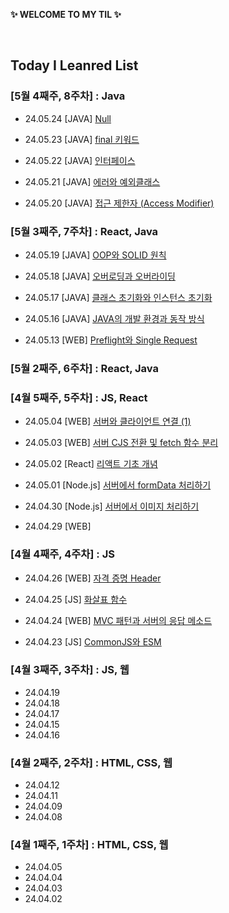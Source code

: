 **✨ WELCOME TO MY TIL ✨**

<br/>

## Today I Leanred List

### [5월 4째주, 8주차] : Java

- 24.05.24 [JAVA] [Null](https://github.com/yoouung/TIL-KCS/blob/main/May/2024-05-24.md)

- 24.05.23 [JAVA] [final 키워드](https://github.com/yoouung/TIL-KCS/blob/main/May/2024-05-23.md)

- 24.05.22 [JAVA] [인터페이스](https://github.com/yoouung/TIL-KCS/blob/main/May/2024-05-22.md)

- 24.05.21 [JAVA] [에러와 예외클래스](https://github.com/yoouung/TIL-KCS/blob/main/May/2024-05-21.md)

- 24.05.20 [JAVA] [접근 제한자 (Access Modifier)](https://github.com/yoouung/TIL-KCS/blob/main/May/2024-05-20.md)

### [5월 3째주, 7주차] : React, Java

- 24.05.19 [JAVA] [OOP와 SOLID 원칙](https://github.com/yoouung/TIL-KCS/blob/main/May/2024-05-19.md)

- 24.05.18 [JAVA] [오버로딩과 오버라이딩](https://github.com/yoouung/TIL-KCS/blob/main/May/2024-05-18.md)

- 24.05.17 [JAVA] [클래스 초기화와 인스턴스 초기화](https://github.com/yoouung/TIL-KCS/blob/main/May/2024-05-17.md)

- 24.05.16 [JAVA] [JAVA의 개발 환경과 동작 방식](https://github.com/yoouung/TIL-KCS/blob/main/May/2024-05-16.md)

- 24.05.13 [WEB] [Preflight와 Single Request](https://github.com/yoouung/TIL-KCS/blob/main/May/2024-05-13.md)

### [5월 2째주, 6주차] : React, Java

### [4월 5째주, 5주차] : JS, React

- 24.05.04 [WEB] [서버와 클라이언트 연결 (1)](https://github.com/yoouung/TIL-KCS/blob/main/May/2024-05-04.md)

- 24.05.03 [WEB] [서버 CJS 전환 및 fetch 함수 분리](https://github.com/yoouung/TIL-KCS/blob/main/May/2024-05-03.md)

- 24.05.02 [React] [리액트 기초 개념](https://github.com/yoouung/TIL-KCS/blob/main/May/2024-05-02.md)

- 24.05.01 [Node.js] [서버에서 formData 처리하기](https://github.com/yoouung/TIL-KCS/blob/main/May/2024-05-01.md)

- 24.04.30 [Node.js] [서버에서 이미지 처리하기](https://github.com/yoouung/TIL-KCS/blob/main/April/2024-04-30.md)

- 24.04.29 [WEB]

### [4월 4째주, 4주차] : JS

- 24.04.26 [WEB] [자격 증명 Header](https://github.com/yoouung/TIL-KCS/blob/main/April/2024-04-26.md)

- 24.04.25 [JS] [화살표 함수](https://github.com/yoouung/TIL-KCS/blob/main/April/2024-04-25.md)

- 24.04.24 [WEB] [MVC 패턴과 서버의 응답 메소드](https://github.com/yoouung/TIL-KCS/blob/main/April/2024-04-24.md)

- 24.04.23 [JS] [CommonJS와 ESM](https://github.com/yoouung/TIL-KCS/blob/main/April/2024-04-23.md)

### [4월 3째주, 3주차] : JS, 웹

- 24.04.19
- 24.04.18
- 24.04.17
- 24.04.15
- 24.04.16

### [4월 2째주, 2주차] : HTML, CSS, 웹

- 24.04.12
- 24.04.11
- 24.04.09
- 24.04.08

### [4월 1째주, 1주차] : HTML, CSS, 웹

- 24.04.05
- 24.04.04
- 24.04.03
- 24.04.02
